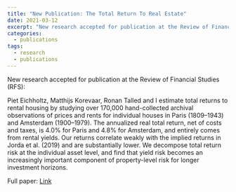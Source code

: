 ```yaml
---
title: "New Publication: The Total Return To Real Estate"
date: 2021-03-12
excerpt: "New research accepted for publication at the Review of Financial Studies (RFS) suggests that returns to real estate are solid but not exceptional: No sign of a housing risk premium puzzle."
categories:
  - publications
tags:
  - research
  - publications
---
```


New research accepted for publication at the Review of Financial Studies (RFS):

Piet Eichholtz, Matthijs Korevaar, Ronan Talled and I estimate total returns to rental housing by studying over 170,000 hand-collected archival observations of prices and rents for individual houses in Paris (1809&ndash;1943) and Amsterdam (1900&ndash;1979). The annualized real total return, net of costs and taxes, is 4.0% for Paris and 4.8% for Amsterdam, and entirely comes from rental yields. Our returns correlate weakly with the implied returns in Jorda et al. (2019) and are substantially lower. We decompose total return risk at the individual asset level, and find that yield risk becomes an increasingly important component of property-level risk for longer investment horizons.

Full paper: [Link](https://doi.org/10.1093/rfs/hhab042)

